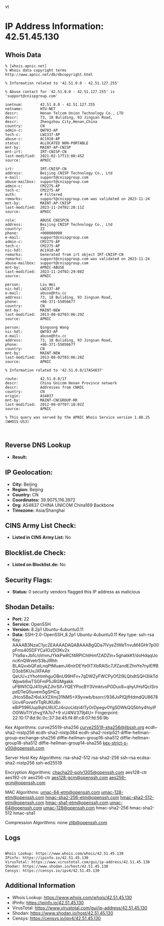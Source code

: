 vt
# IP Address Information: 42.51.45.130

## Whois Data
```
% [whois.apnic.net]
% Whois data copyright terms    http://www.apnic.net/db/dbcopyright.html

% Information related to '42.51.0.0 - 42.51.127.255'

% Abuse contact for '42.51.0.0 - 42.51.127.255' is 'support@cnispgroup.com'

inetnum:        42.51.0.0 - 42.51.127.255
netname:        HTU-NET
descr:          Henan Telcom Union Technology Co., LTD
descr:          73, 18 Buliding, 93 Jingsan Road,
descr:          Zhengzhou City,Henan,China
country:        CN
admin-c:        QW703-AP
tech-c:         LW2337-AP
abuse-c:        AC1910-AP
status:         ALLOCATED NON-PORTABLE
mnt-by:         MAINT-AP-CNISP
mnt-irt:        IRT-CNISP-CN
last-modified:  2021-02-17T13:08:45Z
source:         APNIC

irt:            IRT-CNISP-CN
address:        Beijing CNISP Technology Co., Ltd
e-mail:         support@cnispgroup.com
abuse-mailbox:  support@cnispgroup.com
admin-c:        CM2275-AP
tech-c:         CM2275-AP
auth:           # Filtered
remarks:        support@cnispgroup.com was validated on 2023-11-24
mnt-by:         MAINT-AP-CNISP
last-modified:  2023-11-24T02:28:11Z
source:         APNIC

role:           ABUSE CNISPCN
address:        Beijing CNISP Technology Co., Ltd
country:        ZZ
phone:          +000000000
e-mail:         support@cnispgroup.com
admin-c:        CM2275-AP
tech-c:         CM2275-AP
nic-hdl:        AC1910-AP
remarks:        Generated from irt object IRT-CNISP-CN
remarks:        support@cnispgroup.com was validated on 2023-11-24
abuse-mailbox:  support@cnispgroup.com
mnt-by:         APNIC-ABUSE
last-modified:  2023-11-24T02:29:08Z
source:         APNIC

person:         Liu Wei
nic-hdl:        LW2337-AP
e-mail:         abuse@htu.cc
address:        73, 18 Buliding, 93 Jingsan Road,
phone:          +86-371-55056677
country:        CN
mnt-by:         MAINT-NEW
last-modified:  2013-08-02T03:06:29Z
source:         APNIC

person:         Qingsong Wang
nic-hdl:        QW703-AP
e-mail:         abuse@htu.cc
address:        73, 18 Buliding, 93 Jingsan Road,
phone:          +86-371-55056677
country:        CN
mnt-by:         MAINT-NEW
last-modified:  2013-08-02T03:06:28Z
source:         APNIC

% Information related to '42.51.0.0/17AS4837'

route:          42.51.0.0/17
descr:          China Unicom Henan Province network
descr:          Addresses from CNNIC
country:        CN
origin:         AS4837
mnt-by:         MAINT-CNCGROUP-RR
last-modified:  2012-08-07T07:18:02Z
source:         APNIC

% This query was served by the APNIC Whois Service version 1.88.25 (WHOIS-US3)



```
## Reverse DNS Lookup
- **Result:** 

## IP Geolocation:
- **City:** Beijing
- **Region:** Beijing
- **Country:** CN
- **Coordinates:** 39.9075,116.3972
- **Org:** AS4837 CHINA UNICOM China169 Backbone
- **Timezone:** Asia/Shanghai

## CINS Army List Check:
- **Listed in CINS Army List:** 
No

## Blocklist.de Check:
- **Listed on Blocklist.de:** 
No

## Security Flags:
- **Status:** 0 security vendors flagged this IP address as malicious

## Shodan Details:
- **Port:** 22
- **Service:** OpenSSH
- **Version:** 8.2p1 Ubuntu-4ubuntu0.11
- **Data:** SSH-2.0-OpenSSH_8.2p1 Ubuntu-4ubuntu0.11
Key type: ssh-rsa
Key: AAAAB3NzaC1yc2EAAAADAQABAAABgQDa7lVyeZtWeTnvuM4GHr7p00pFms405DFYCa1OzDl3Kv2x
7Ya9a+Jbfc/oVnmJYkkPwRCf4RPlChtHmfZADZIn+5ghatkKf/doHdqqUoncKnQWvetrS3bJlRhh
BLAQxxbQFaiLnqPtMuamJi6nlrDEYe0ITXbRAl5c7JfZandEZhnYe7nylEffBD3ob5KUvJXFAAtr
QeUU+zYhohtmhguOBnU99HFv+7qDWZyFWCPyOf2I9LQhdtSQH3IikTdWpwb6wTSGFmP5JRGMgakk
uFBlN1CQJ41I/yAZJhrSif+YQEYPocBY3VmktvsPGDux8+qhyUHsfQcISropdDTeQ5uvem5gSHCq
JHco5BaZr6xLkX2Xmj31NM5+X9yvwb/bsorr//936JxPlQjfHdmdQU8678Ucv4FuvwtVTqRUKU8n
eBiP1l9RUup9qhU8UCJ4nzoUdzi4ITyOrDpegv0YgSDWkQQ5bhy4hiyiPO0IWoTIYzhvgYA7o7+9
vU4NV379j4U=
Fingerprint: 22:10:17:8d:9c:0c:37:3d:45:f4:8f:c8:07:fd:56:9b

Kex Algorithms:
	curve25519-sha256
	curve25519-sha256@libssh.org
	ecdh-sha2-nistp256
	ecdh-sha2-nistp384
	ecdh-sha2-nistp521
	diffie-hellman-group-exchange-sha256
	diffie-hellman-group16-sha512
	diffie-hellman-group18-sha512
	diffie-hellman-group14-sha256
	kex-strict-s-v00@openssh.com

Server Host Key Algorithms:
	rsa-sha2-512
	rsa-sha2-256
	ssh-rsa
	ecdsa-sha2-nistp256
	ssh-ed25519

Encryption Algorithms:
	chacha20-poly1305@openssh.com
	aes128-ctr
	aes192-ctr
	aes256-ctr
	aes128-gcm@openssh.com
	aes256-gcm@openssh.com

MAC Algorithms:
	umac-64-etm@openssh.com
	umac-128-etm@openssh.com
	hmac-sha2-256-etm@openssh.com
	hmac-sha2-512-etm@openssh.com
	hmac-sha1-etm@openssh.com
	umac-64@openssh.com
	umac-128@openssh.com
	hmac-sha2-256
	hmac-sha2-512
	hmac-sha1

Compression Algorithms:
	none
	zlib@openssh.com


## Logs
```

Whois Lookup: https://www.whois.com/whois/42.51.45.130
IPinfo: https://ipinfo.io/42.51.45.130
VirusTotal: https://www.virustotal.com/gui/ip-address/42.51.45.130
Shodan: https://www.shodan.io/host/42.51.45.130
Censys: https://censys.io/ipv4/42.51.45.130

```
## Additional Information
- Whois Lookup: https://www.whois.com/whois/42.51.45.130
- IPinfo: https://ipinfo.io/42.51.45.130
- VirusTotal: https://www.virustotal.com/gui/ip-address/42.51.45.130
- Shodan: https://www.shodan.io/host/42.51.45.130
- Censys: https://censys.io/ipv4/42.51.45.130

